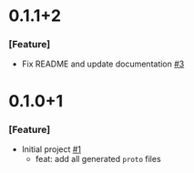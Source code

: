 # 0.1.1+2
### [Feature]
- Fix README and update documentation [#3](https://github.com/esmaeil-ahmadipour/flutter_pactus_grpc/pull/4)

# 0.1.0+1
### [Feature]
- Initial project [#1](https://github.com/esmaeil-ahmadipour/flutter_pactus_grpc/pull/2)
  - feat: add all generated `proto` files
